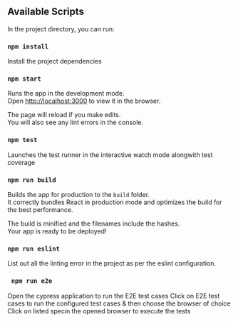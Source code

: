 ## Available Scripts

In the project directory, you can run: 

### `npm install`

Install the project dependencies

### `npm start`

Runs the app in the development mode.\
Open [http://localhost:3000](http://localhost:3000) to view it in the browser.

The page will reload if you make edits.\
You will also see any lint errors in the console.

### `npm test`

Launches the test runner in the interactive watch mode alongwith test coverage

### `npm run build`

Builds the app for production to the `build` folder.\
It correctly bundles React in production mode and optimizes the build for the best performance.

The build is minified and the filenames include the hashes.\
Your app is ready to be deployed!

### `npm run eslint`

List out all the linting error in the project as per the eslint configuration.

### ` npm run e2e`

Open the cypress application to run the E2E test cases
Click on E2E test cases to run the configured test cases & then choose the browser of choice
Click on listed specin the opened browser to execute the tests